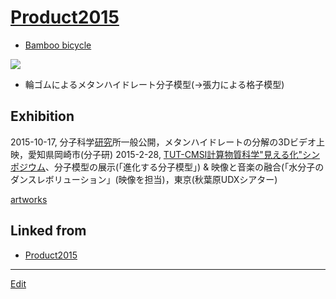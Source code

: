 # [Product2015](Product2015.md)


* [Bamboo bicycle](https://www.flickr.com/photos/[vitroid](vitroid.md)s/24076543165)

![](https://live.staticflickr.com/5730/24076543165_de56aa3aa0_z_d.jpg)


* 輪ゴムによるメタンハイドレート分子模型(→張力による格子模型)

## Exhibition


2015-10-17, 分子科学[研究](研究.md)所一般公開，メタンハイドレートの分解の3Dビデオ上映，愛知県岡崎市(分子研)
2015-2-28, [TUT-CMSI計算物質科学"見える化"シンポジウム](http://www.cms-initiative.jp/ja/events/20150228_mieruka)、分子模型の展示(「進化する分子模型」) & 映像と音楽の融合(「水分子のダンスレボリューション」(映像を担当)，東京(秋葉原UDXシアター)

[artworks](artworks.md) 


## Linked from

* [Product2015](Product2015.md)


----
[Edit](https://github.com/vitroid/vitroid.github.io/edit/master/MD/Product2015.md)
